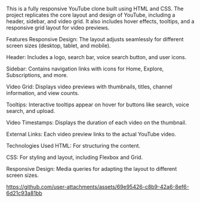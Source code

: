 This is a fully responsive YouTube clone built using HTML and CSS. The project replicates the core layout and design of YouTube, including a header, sidebar, and video grid. It also includes hover effects, tooltips, and a responsive grid layout for video previews.

Features
Responsive Design: The layout adjusts seamlessly for different screen sizes (desktop, tablet, and mobile).

Header: Includes a logo, search bar, voice search button, and user icons.

Sidebar: Contains navigation links with icons for Home, Explore, Subscriptions, and more.

Video Grid: Displays video previews with thumbnails, titles, channel information, and view counts.

Tooltips: Interactive tooltips appear on hover for buttons like search, voice search, and upload.

Video Timestamps: Displays the duration of each video on the thumbnail.

External Links: Each video preview links to the actual YouTube video.

Technologies Used
HTML: For structuring the content.

CSS: For styling and layout, including Flexbox and Grid.

Responsive Design: Media queries for adapting the layout to different screen sizes.


https://github.com/user-attachments/assets/69e95426-c8b9-42a6-8ef6-6d21c93a81bb

